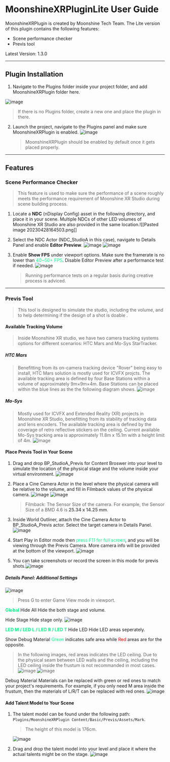 # MoonshineXRPluginLite User Guide

MoonshineXRPlugin is created by Moonshine Tech Team.
The Lite version of this plugin contains the following features:
- Scene performance checker
- Previs tool

Latest Version: 1.3.0

---

## Plugin Installation
1. Navigate to the Plugins folder inside your project folder, and add MoonshineXRPlugin folder here.

![image](https://github.com/MSUnreal/MoonshineXR_PartnerGuidePackage/blob/main/MoonshineXRPluginLite%E4%BD%BF%E7%94%A8%E8%AA%AA%E6%98%8EUserGuide/Img/Img_MSXRPluiginUserGuide_000.png?raw=true)
   > If there is no Plugins folder, create a new one and place the plugin in there.

2. Launch the project, navigate to the Plugins panel and make sure MoonshineXRPlugin is enabled. 
![image](https://github.com/MSUnreal/MoonshineXR_PartnerGuidePackage/blob/main/MoonshineXRPluginLite%E4%BD%BF%E7%94%A8%E8%AA%AA%E6%98%8EUserGuide/Img/Img_MSXRPluiginUserGuide_001.png?raw=true)
   > MoonshineXRPlugin should be enabled by default once it gets placed properly.

---

## Features

### Scene Performance Checker
> This feature is used to make sure the performance of a scene roughly meets the performance requirement of Moonshine XR Studio during scene building process.

1. Locate a **NDC** (nDisplay Config) asset in the following directory, and place it in your scene.
   Multiple NDCs of other LED volumes of Moonshine XR Studio are also provided in the same location.![[Pasted image 20230428164503.png]]
2. Select the NDC Actor (NDC_StudioA in this case), navigate to Details Panel and enable **Editor Preview**.
   ![image](https://github.com/MSUnreal/MoonshineXR_PartnerGuidePackage/blob/main/MoonshineXRPluginLite%E4%BD%BF%E7%94%A8%E8%AA%AA%E6%98%8EUserGuide/Img/Img_MSXRPluiginUserGuide_003.png?raw=true)
   ![image](https://github.com/MSUnreal/MoonshineXR_PartnerGuidePackage/blob/main/MoonshineXRPluginLite%E4%BD%BF%E7%94%A8%E8%AA%AA%E6%98%8EUserGuide/Img/Img_MSXRPluiginUserGuide_004.png?raw=true)
   
3. Enable **Show FPS** under viewport options. Make sure the framerate is no lower than <font style="color: #00ff88">40~50+ FPS</font>. Disable Editor Preview after a performance test if needed.
   ![image](https://github.com/MSUnreal/MoonshineXR_PartnerGuidePackage/blob/main/MoonshineXRPluginLite%E4%BD%BF%E7%94%A8%E8%AA%AA%E6%98%8EUserGuide/Img/Img_MSXRPluiginUserGuide_005.png?raw=true)
   > Running performance tests on a regular basis during creative process is adviced.
   

---

### Previs Tool
> This tool is designed to simulate the studio, including the volume, and to help  determining if the design of a shot is doable .

#### Available Tracking Volume
>Inside Moonshine XR studio, we have two camera tracking systems options for different scenarios: HTC Mars and Mo-Sys StarTracker.

##### HTC Mars
> Benefitting from its on-camera tracking device "Rover" being easy to install, HTC Mars solution is mostly used for ICVFX projcts. The available tracking area is defined by four Base Stations within a volume of approximately 9m×9m×4m. Base Stations can be placed within the blue lines as the the following diagram shows. 
![image](https://github.com/MSUnreal/MoonshineXR_PartnerGuidePackage/blob/main/MoonshineXRPluginLite%E4%BD%BF%E7%94%A8%E8%AA%AA%E6%98%8EUserGuide/Img/Img_MSXRPluiginUserGuide_006.png?raw=true)
##### Mo-Sys
> Mostly used for ICVFX and Extended Reality (XR) projects in Moonshine XR Studio, benefitting from its stability of tracking data and lens encoders. The available tracking area is defined by the coverage of retro reflective stickers on the ceiling. Current available Mo-Sys tracking area is approximately 11.8m x 15.1m with a height limit of 4m.
![image](https://github.com/MSUnreal/MoonshineXR_PartnerGuidePackage/blob/main/MoonshineXRPluginLite%E4%BD%BF%E7%94%A8%E8%AA%AA%E6%98%8EUserGuide/Img/Img_MSXRPluiginUserGuide_007.png?raw=true)

#### Place Previs Tool in Your Scene
1. Drag and drop BP_StudioA_Previs for Content Broswer into your level to simulate the location of the physical stage and the volume inside your virtual environment.
   ![image](https://github.com/MSUnreal/MoonshineXR_PartnerGuidePackage/blob/main/MoonshineXRPluginLite%E4%BD%BF%E7%94%A8%E8%AA%AA%E6%98%8EUserGuide/Img/Img_MSXRPluiginUserGuide_008.png?raw=true)
   
2. Place a Cine Camera Actor in the level where the physical camera will be relative to the volume, and fill in Filmback values of the physical camera.
   ![image](https://github.com/MSUnreal/MoonshineXR_PartnerGuidePackage/blob/main/MoonshineXRPluginLite%E4%BD%BF%E7%94%A8%E8%AA%AA%E6%98%8EUserGuide/Img/Img_MSXRPluiginUserGuide_009.png?raw=true)
   ![image](https://github.com/MSUnreal/MoonshineXR_PartnerGuidePackage/blob/main/MoonshineXRPluginLite%E4%BD%BF%E7%94%A8%E8%AA%AA%E6%98%8EUserGuide/Img/Img_MSXRPluiginUserGuide_010.png?raw=true)
   > Filmback: The Sensor Size of the camera. For example, the Sensor Size of a BMD 4.6 is **25.34 x 14.25 mm**.
   
3. Inside World Outliner, attach the Cine Camera Actor to BP_StudioA_Previs actor. Select the target camera in Details Panel. ![image](https://github.com/MSUnreal/MoonshineXR_PartnerGuidePackage/blob/main/MoonshineXRPluginLite%E4%BD%BF%E7%94%A8%E8%AA%AA%E6%98%8EUserGuide/Img/Img_MSXRPluiginUserGuide_011.png?raw=true)
4. Start Play in Editor mode then <font style="color: #00ff88">press F11 for full screen</font>, and you will be viewing through the Previs Camera. More camera info will be provided at the bottom of the viewport.
   ![image](https://github.com/MSUnreal/MoonshineXR_PartnerGuidePackage/blob/main/MoonshineXRPluginLite%E4%BD%BF%E7%94%A8%E8%AA%AA%E6%98%8EUserGuide/Img/Img_MSXRPluiginUserGuide_012.png?raw=true)
   
5. You can take screenshots or record the screen in this mode for previs shots.![image](https://github.com/MSUnreal/MoonshineXR_PartnerGuidePackage/blob/main/MoonshineXRPluginLite%E4%BD%BF%E7%94%A8%E8%AA%AA%E6%98%8EUserGuide/Img/Img_MSXRPluiginUserGuide_013.png?raw=true)
   
##### Details Panel: Additional Settings
![image](https://github.com/MSUnreal/MoonshineXR_PartnerGuidePackage/blob/main/MoonshineXRPluginLite%E4%BD%BF%E7%94%A8%E8%AA%AA%E6%98%8EUserGuide/Img/Img_MSXRPluiginUserGuide_014.png?raw=true)

>Press G to enter Game View mode in viewport.

**<font style="color: #00ff88">Global</font>**
Hide All
	Hide the both stage and volume.

Hide Stage
	Hide stage only.
![image](https://github.com/MSUnreal/MoonshineXR_PartnerGuidePackage/blob/main/MoonshineXRPluginLite%E4%BD%BF%E7%94%A8%E8%AA%AA%E6%98%8EUserGuide/Img/Img_MSXRPluiginUserGuide_015.png?raw=true)

**<font style="color: #00ff88">LED M / LED L / LED R / LED T</font>**
Hide LED
	Hide LED areas seperately.

Show Debug Material
	<font style="color: #00ff88">Green</font> indicates safe area while <font style="color: #ff0000">Red</font> areas are for the opposite.

>In the following images, red areas indicates the LED ceiling. Due to the physical seam between LED walls and the ceiling, including the LED ceiling inside the frustum is not recommanded in most cases.
![image](https://github.com/MSUnreal/MoonshineXR_PartnerGuidePackage/blob/main/MoonshineXRPluginLite%E4%BD%BF%E7%94%A8%E8%AA%AA%E6%98%8EUserGuide/Img/Img_MSXRPluiginUserGuide_016_en.png?raw=true)
![image](https://github.com/MSUnreal/MoonshineXR_PartnerGuidePackage/blob/main/MoonshineXRPluginLite%E4%BD%BF%E7%94%A8%E8%AA%AA%E6%98%8EUserGuide/Img/Img_MSXRPluiginUserGuide_017_en.png?raw=true)

Debug Material
	Materials can be replaced with green or red ones to match your project's requirements. For example, if you only need M area inside the frustum, then the materials of L/R/T can be replaced with red ones.
![image](https://github.com/MSUnreal/MoonshineXR_PartnerGuidePackage/blob/main/MoonshineXRPluginLite%E4%BD%BF%E7%94%A8%E8%AA%AA%E6%98%8EUserGuide/Img/Img_MSXRPluiginUserGuide_018.png?raw=true)



#### Add Talent Model to Your Scene
1. The talent model can be found under the following path: `Plugins/MoonshineXRPlugin Content/Basic/Previs/Assets/Mark`.
   > The height of this model is 176cm.
   
   ![image](https://github.com/MSUnreal/MoonshineXR_PartnerGuidePackage/blob/main/MoonshineXRPluginLite%E4%BD%BF%E7%94%A8%E8%AA%AA%E6%98%8EUserGuide/Img/Img_MSXRPluiginUserGuide_019.png?raw=true)
2. Drag and drop the talent model into your level and place it where the actual talents might be on the stage. ![image](https://github.com/MSUnreal/MoonshineXR_PartnerGuidePackage/blob/main/MoonshineXRPluginLite%E4%BD%BF%E7%94%A8%E8%AA%AA%E6%98%8EUserGuide/Img/Img_MSXRPluiginUserGuide_020_en.png?raw=true)
